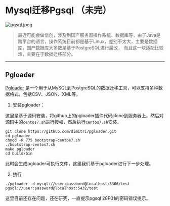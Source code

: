 # Mysql迁移Pgsql （未完）

![pgsql.jpeg](https://s2.loli.net/2024/06/25/V6moaTzbQOIPBWX.jpg)

> 最近可能会做信创，涉及到国产服务器操作系统、数据库等，由于Java是跨平台的语言，操作系统目前都是基于Linux，差别不太大，主要是数据库，国产数据库大多数是基于PostgreSQL进行魔改，
而且这一块适配比较难，主要在于数据迁移部分。

---

## Pgloader

[Pgloader](https://github.com/dimitri/pgloader) 是一个用于从MySQL到PostgreSQL的数据迁移工具，可以支持多种数据格式，包括CSV、JSON、XML等。

1. 安装pgloader：

这里是基于源码安装，将github上的pgloader插件代码clone到服务器上。然后对源码中的`centos7.sh`进行授权，然后执行`centos7.sh`安装。

```shell
git clone https://github.com/dimitri/pgloader.git
cd pgloader
chmod -R 775 bootstrap-centos7.sh
./bootstrap-centos7.sh
make pgloader
cd build/bin
```

此时会生成pgloader可执行文件，这里我们基于pgloader进行下一步处理。

2. 执行

```shell
./pgloader -d mysql://user:password@localhost:3306/test pgsql://user:password@localhost:5432/test
```

这里目前还存在问题，还在研究，一直提示pgsql 28P01的密码错误提示。

